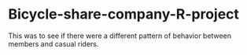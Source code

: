 # Bicycle-share-company-R-project
This was to see if there were a different pattern of behavior between members and casual riders.
